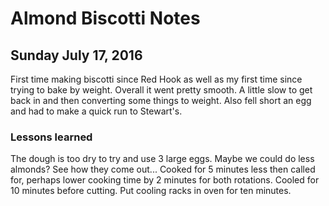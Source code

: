 # Almond Biscotti Notes

## Sunday July 17, 2016

First time making biscotti since Red Hook as well as my first time since trying to bake by weight.
Overall it went pretty smooth. A little slow to get back in and then converting some things to weight.
Also fell short an egg and had to make a quick run to Stewart's.

### Lessons learned
The dough is too dry to try and use 3 large eggs.
Maybe we could do less almonds?
See how they come out...
Cooked for 5 minutes less then called for, perhaps lower cooking time by 2 minutes for both rotations.
Cooled for 10 minutes before cutting.
Put cooling racks in oven for ten minutes.